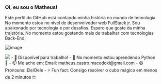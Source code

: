 ### Oi, eu sou o Matheus!

Este perfil do GitHub está contando minha história no mundo de tecnologia. No momento estou no nível de desenvolvedor web FullStack jr. Sou apaixonado por tecnologia e por desafios. Espero que goste da minha trajetória. No momento estou gostando mais de trabalhar com tecnologias Back-End.

![image]({https://www.codewars.com/users/MatheusXI/badges/micro})

<img src="{https://www.codewars.com/users/MatheusXI/badges/micro}" />
- 🔭 Disponível para trabalho!
- 🌱 No momento estou aprendendo Python 🐍
- 📫 Me ache em: Email: matheus.castro.macedoxi@gmail.com
- 😄 Pronouns: Ele/Dele
- ⚡ Fun fact: Consigo resolver o cubo mágico em menos de 2 minutos 🤓


<!--

-->
